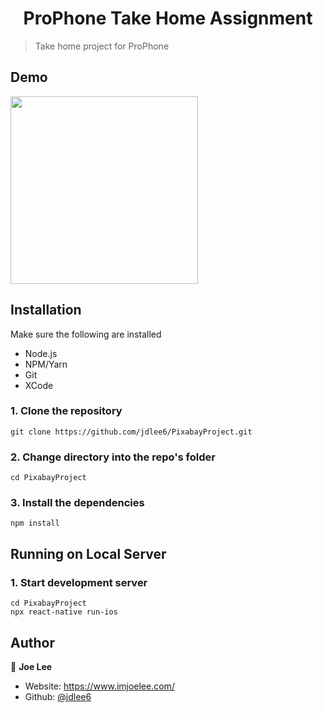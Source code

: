 <h1 align="center">ProPhone Take Home Assignment</h1>
<p>
</p>

> Take home project for ProPhone

## Demo
<img src="https://imgur.com/b24Pe9H.gif" width="300">

## Installation

Make sure the following are installed

- Node.js
- NPM/Yarn
- Git
- XCode

### 1. Clone the repository
   `git clone https://github.com/jdlee6/PixabayProject.git`

### 2. Change directory into the repo's folder
   `cd PixabayProject`

### 3. Install the dependencies
   `npm install`

## Running on Local Server

### 1. Start development server
  ```
  cd PixabayProject
  npx react-native run-ios
  ```

## Author

👤 **Joe Lee**

- Website: https://www.imjoelee.com/
- Github: [@jdlee6](https://github.com/jdlee6)
